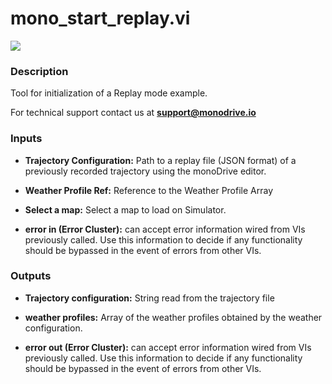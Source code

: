 # mono_start_replay.vi

<p class="img_container">
<img class="lg_img" src="../mono_start_replay.png"/>
</p>

### Description

Tool for initialization of a Replay mode example.

For technical support contact us at <b>support@monodrive.io</b> 

### Inputs

- **Trajectory Configuration:**  Path to a replay file (JSON format) of a previously recorded trajectory  using the monoDrive editor.

- **Weather Profile Ref:** Reference to the Weather Profile Array  

- **Select a map:**  Select a map to load on Simulator. 

- **error in (Error Cluster):** can accept error information wired from VIs previously called. Use this information to decide if any functionality should be bypassed in the event of errors from other VIs. 

### Outputs

- **Trajectory configuration:** String read from the trajectory file

- **weather profiles:**  Array of the weather profiles obtained by the weather configuration.



- **error out (Error Cluster):** can accept error information wired from VIs previously called. Use this information to decide if any functionality should be bypassed in the event of errors from other VIs. 

<p>&nbsp;</p>
